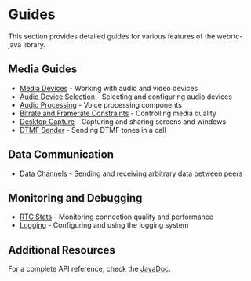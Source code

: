 # Guides <!-- {docsify-ignore-all} -->

This section provides detailed guides for various features of the webrtc-java library.

## Media Guides

- [Media Devices](guide/media_devices.md) - Working with audio and video devices
- [Audio Device Selection](guide/audio_devices.md) - Selecting and configuring audio devices
- [Audio Processing](guide/audio_processing.md) - Voice processing components
- [Bitrate and Framerate Constraints](guide/constraints.md) - Controlling media quality
- [Desktop Capture](guide/desktop_capture.md) - Capturing and sharing screens and windows
- [DTMF Sender](guide/dtmf_sender.md) - Sending DTMF tones in a call

## Data Communication

- [Data Channels](guide/data_channels.md) - Sending and receiving arbitrary data between peers

## Monitoring and Debugging

- [RTC Stats](guide/rtc_stats.md) - Monitoring connection quality and performance
- [Logging](guide/logging.md) - Configuring and using the logging system

## Additional Resources

For a complete API reference, check the [JavaDoc](https://javadoc.io/doc/dev.onvoid.webrtc/webrtc-java/latest/index.html).